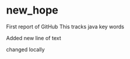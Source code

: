 # new_hope
First report of GitHub
This tracks java key words

Added new line of text


changed locally